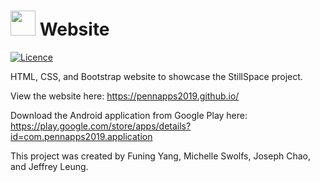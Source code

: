 # <img src="./readme-img/icon.jpg" width="40"> Website

[![Licence](
    https://img.shields.io/github/license/pennapps2019/pennapps2019.github.io)](
        https://github.com/pennapps2019/pennapps2019.github.io
)

HTML, CSS, and Bootstrap website to showcase the StillSpace project.

View the website here: https://pennapps2019.github.io/

Download the Android application from Google Play here: https://play.google.com/store/apps/details?id=com.pennapps2019.application

This project was created by Funing Yang, Michelle Swolfs, Joseph Chao, and Jeffrey Leung.
